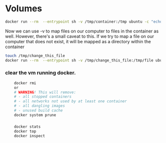 # Volumes

```bash
docker run --rm  --entrypoint sh -v /tmp/container:/tmp ubuntu -c "echo 'Hello there,' > tmp/file && cat /tmp/file"
```
Now we can use -v to map files on our computer to files in the container as well. However, there's a small caveat to this. If we try to map a file on our computer that does not exist, it will be mapped as a directory within the container

```bash
touch /tmp/change_this_file
docker run --rm  --entrypoint sh -v /tmp/change_this_file:/tmp/file ubuntu -c "echo 'Hello there,' > tmp/file && cat /tmp/file"
```

### clear the vm running docker.

```bash
    docker rmi 
    or
    # WARNING! This will remove:
    # - all stopped containers
    # - all networks not used by at least one container
    # - all dangling images
    # - unused build cache
    docker system prune
```

###

```bash
    docker stats
    docker top
    docker inspect
```